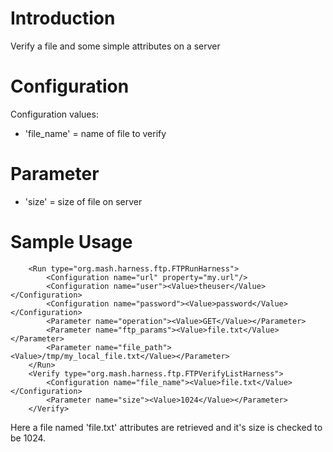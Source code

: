 # Introduction #

Verify a file and some simple attributes on a server

# Configuration #
Configuration values:
  * 'file\_name' = name of file to verify

# Parameter #
  * 'size' = size of file on server

# Sample Usage #
```
    <Run type="org.mash.harness.ftp.FTPRunHarness">
        <Configuration name="url" property="my.url"/>
        <Configuration name="user"><Value>theuser</Value></Configuration>
        <Configuration name="password"><Value>password</Value></Configuration>
        <Parameter name="operation"><Value>GET</Value></Parameter>
        <Parameter name="ftp_params"><Value>file.txt</Value></Parameter>
        <Parameter name="file_path"><Value>/tmp/my_local_file.txt</Value></Parameter>
    </Run>
    <Verify type="org.mash.harness.ftp.FTPVerifyListHarness">
        <Configuration name="file_name"><Value>file.txt</Value></Configuration>
        <Parameter name="size"><Value>1024</Value></Parameter>
    </Verify>
```

Here a file named 'file.txt' attributes are retrieved and it's size is checked to be 1024.